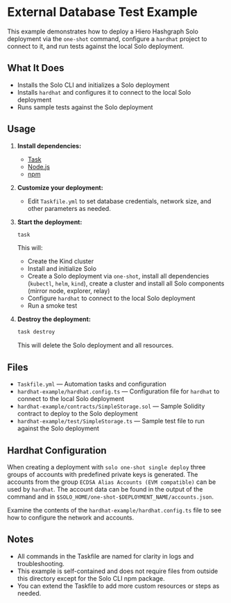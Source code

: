 # External Database Test Example

This example demonstrates how to deploy a Hiero Hashgraph Solo deployment via the `one-shot` command, configure a `hardhat` project to connect to it, and run tests against the local Solo deployment.

## What It Does

* Installs the Solo CLI and initializes a Solo deployment
* Installs `hardhat` and configures it to connect to the local Solo deployment
* Runs sample tests against the Solo deployment

## Usage

1. **Install dependencies:**
   * [Task](https://taskfile.dev/)
   * [Node.js](https://nodejs.org/)
   * [npm](https://www.npmjs.com/)

2. **Customize your deployment:**
   * Edit `Taskfile.yml` to set database credentials, network size, and other parameters as needed.

3. **Start the deployment:**
   ```sh
   task
   ```
   This will:
   * Create the Kind cluster
   * Install and initialize Solo
   * Create a Solo deployment via `one-shot`, install all dependencies (`kubectl`, `helm`, `kind`), create a cluster and install all Solo components (mirror node, explorer, relay)
   * Configure `hardhat` to connect to the local Solo deployment
   * Run a smoke test

4. **Destroy the deployment:**
   ```sh
   task destroy
   ```
   This will delete the Solo deployment and all resources.

## Files

* `Taskfile.yml` — Automation tasks and configuration
* `hardhat-example/hardhat.config.ts` — Configuration file for `hardhat` to connect to the local Solo deployment
* `hardhat-example/contracts/SimpleStorage.sol` — Sample Solidity contract to deploy to the Solo deployment
* `hardhat-example/test/SimpleStorage.ts` — Sample test file to run against the Solo deployment

## Hardhat Configuration

When creating a deployment with `solo one-shot single deploy` three groups of accounts with predefined private keys is generated. The accounts from the group `ECDSA Alias Accounts (EVM compatible)` can be used by `hardhat`.
The account data can be found in the output of the command and in `$SOLO_HOME/one-shot-$DEPLOYMENT_NAME/accounts.json`.

Examine the contents of the `hardhat-example/hardhat.config.ts` file to see how to configure the network and accounts.

## Notes

* All commands in the Taskfile are named for clarity in logs and troubleshooting.
* This example is self-contained and does not require files from outside this directory except for the Solo CLI npm package.
* You can extend the Taskfile to add more custom resources or steps as needed.
